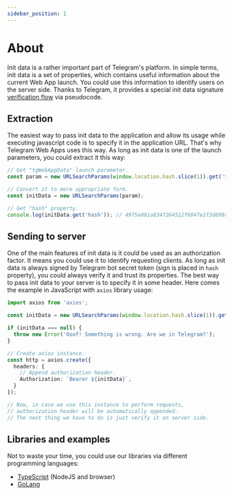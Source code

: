 ```yaml
---
sidebar_position: 1
---
```


# About

Init data is a rather important part of Telegram's platform. In simple terms,
init data is a set of properties, which contains useful information about the
current Web App launch. You could use this information to identify users on the
server side. Thanks to Telegram, it provides a special init data
signature [verification flow](https://core.telegram.org/bots/webapps#validating-data-received-via-the-web-app)
via pseudocode.

## Extraction

The easiest way to pass init data to the application and allow its usage while
executing javascript code is to specify it in the application URL. That's why
Telegram Web Apps uses this way. As long as init data is one of the launch
parameters, you could extract it this way:

```typescript
// Get "tgWebAppData" launch parameter.
const param = new URLSearchParams(window.location.hash.slice(1)).get('tgWebAppData');

// Convert it to more appropriate form.
const initData = new URLSearchParams(param);

// Get "hash" property.
console.log(initData.get('hash')); // 4975e881a0347264512f6047e1f3d698cbd2...
```

## Sending to server

One of the main features of init data is it could be used as an authorization
factor. It means you could use it to identify requesting clients. As long as
init data is always signed by Telegram bot secret token (sign is placed
in `hash` property), you could always verify it and trust its properties. The
best way to pass init data to your server is to specify it in some header. Here
comes the example in JavaScript with `axios` library usage:

```typescript
import axios from 'axios';

const initData = new URLSearchParams(window.location.hash.slice(1)).get('tgWebAppData');

if (initData === null) {
  throw new Error('Ooof! Something is wrong. Are we in Telegram?');
}

// Create axios instance.  
const http = axios.create({
  headers: {
    // Append authorization header. 
    Authorization: `Bearer ${initData}`,
  }
});

// Now, in case we use this instance to perform requests, 
// authorization header will be automatically appended. 
// The next thing we have to do is just verify it on server side.  
```

## Libraries and examples

Not to waste your time, you could use our libraries via different programming
languages:

- [TypeScript](https://github.com/Telegram-Web-Apps/twa/tree/master/packages/init-data)
  (NodeJS and browser)
- [GoLang](https://github.com/Telegram-Web-Apps/init-data-golang)
